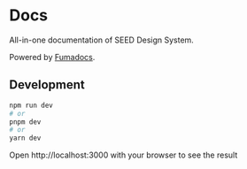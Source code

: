 # Docs

All-in-one documentation of SEED Design System.

Powered by [Fumadocs](https://github.com/fuma-nama/fumadocs).

## Development

```bash
npm run dev
# or
pnpm dev
# or
yarn dev
```

Open http://localhost:3000 with your browser to see the result
